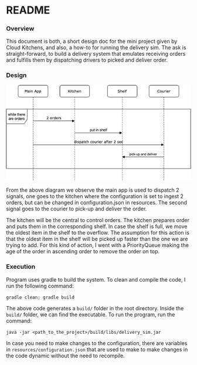# README

### Overview
This document is both, a short design doc for the mini project given by Cloud Kitchens, and also, a how-to for running 
the delivery sim. The ask is straight-forward, to build a delivery system that emulates receiving orders and fulfills 
them by dispatching drivers to picked and deliver order.

### Design

![sequence diagram](./src/main/resources/DeliverSimSequence.png)

From the above diagram we observe the main app is used to dispatch 2 signals, one goes to the kitchen where the 
configuration is set to ingest 2 orders, but can be changed in configuration.json in resources. The second signal goes
to the courier to pick-up and deliver the order.

The kitchen will be the central to control orders. The kitchen prepares order and puts them in the corresponding shelf.
In case the shelf is full, we move the oldest item in the shelf to the overflow. The assumption for this action is that
the oldest item in the shelf will be picked up faster than the one we are trying to add. For this kind of action, I went 
with a PriorityQueue making the age of the order in ascending order to remove the order on top.

### Execution
Program uses gradle to build the system. To clean and compile the code, I run the following command:
```
gradle clean; gradle build 
```

The above code generates a `build/` folder in the root directory. Inside the `build/` folder, we can find the executable.
To run the program, run the command:
```
java -jar <path_to_the_project>/build/libs/delivery_sim.jar
``` 

In case you need to make changes to the configuration, there are variables in `resources/configuration.json` that are 
used to make to make changes in the code dynamic without the need to recompile.

